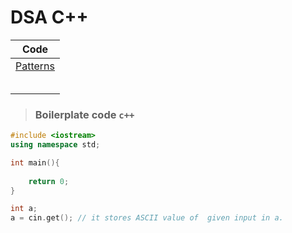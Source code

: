 # DSA C++
|Code|
|----|
|[Patterns](/patterns.cpp)|
||
||
||
||
||

> ### Boilerplate code `c++`
```cpp
#include <iostream>
using namespace std;

int main(){
    
    return 0;
}
```
```cpp
int a;
a = cin.get(); // it stores ASCII value of  given input in a.
```